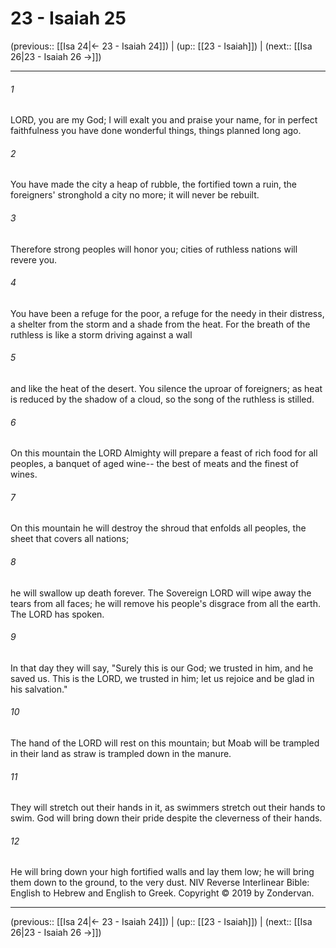 # 23 - Isaiah 25

(previous:: [[Isa 24|← 23 - Isaiah 24]]) | (up:: [[23 - Isaiah]]) | (next:: [[Isa 26|23 - Isaiah 26 →]])

***


###### 1 
LORD, you are my God; I will exalt you and praise your name, for in perfect faithfulness you have done wonderful things, things planned long ago. 

###### 2 
You have made the city a heap of rubble, the fortified town a ruin, the foreigners' stronghold a city no more; it will never be rebuilt. 

###### 3 
Therefore strong peoples will honor you; cities of ruthless nations will revere you. 

###### 4 
You have been a refuge for the poor, a refuge for the needy in their distress, a shelter from the storm and a shade from the heat. For the breath of the ruthless is like a storm driving against a wall 

###### 5 
and like the heat of the desert. You silence the uproar of foreigners; as heat is reduced by the shadow of a cloud, so the song of the ruthless is stilled. 

###### 6 
On this mountain the LORD Almighty will prepare a feast of rich food for all peoples, a banquet of aged wine-- the best of meats and the finest of wines. 

###### 7 
On this mountain he will destroy the shroud that enfolds all peoples, the sheet that covers all nations; 

###### 8 
he will swallow up death forever. The Sovereign LORD will wipe away the tears from all faces; he will remove his people's disgrace from all the earth. The LORD has spoken. 

###### 9 
In that day they will say, "Surely this is our God; we trusted in him, and he saved us. This is the LORD, we trusted in him; let us rejoice and be glad in his salvation." 

###### 10 
The hand of the LORD will rest on this mountain; but Moab will be trampled in their land as straw is trampled down in the manure. 

###### 11 
They will stretch out their hands in it, as swimmers stretch out their hands to swim. God will bring down their pride despite the cleverness of their hands. 

###### 12 
He will bring down your high fortified walls and lay them low; he will bring them down to the ground, to the very dust. NIV Reverse Interlinear Bible: English to Hebrew and English to Greek. Copyright © 2019 by Zondervan.

***

(previous:: [[Isa 24|← 23 - Isaiah 24]]) | (up:: [[23 - Isaiah]]) | (next:: [[Isa 26|23 - Isaiah 26 →]])

